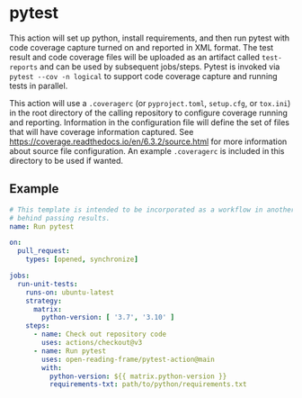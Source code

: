 # pytest

This action will set up python, install requirements, and then run pytest with code coverage capture turned on and reported in XML format.
The test result and code coverage files will be uploaded as an artifact called `test-reports` and can be used by subsequent jobs/steps.
Pytest is invoked via `pytest --cov -n logical` to support code coverage capture and running tests in parallel.

This action will use a `.coveragerc` (or `pyproject.toml`, `setup.cfg`, or `tox.ini`) in the root directory of the calling repository to configure coverage running and reporting.
Information in the configuration file will define the set of files that will have coverage information captured.
See https://coverage.readthedocs.io/en/6.3.2/source.html for more information about source file configuration.
An example `.coveragerc` is included in this directory to be used if wanted.

## Example

```yaml
# This template is intended to be incorporated as a workflow in another repository to gate pull requests
# behind passing results.
name: Run pytest

on:
  pull_request:
    types: [opened, synchronize]

jobs:
  run-unit-tests:
    runs-on: ubuntu-latest
    strategy:
      matrix:
        python-version: [ '3.7', '3.10' ]
    steps:
      - name: Check out repository code
        uses: actions/checkout@v3
      - name: Run pytest
        uses: open-reading-frame/pytest-action@main
        with:
          python-version: ${{ matrix.python-version }}
          requirements-txt: path/to/python/requirements.txt
```
